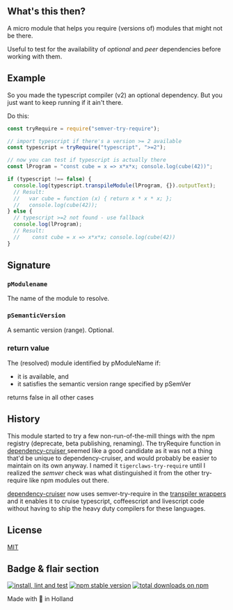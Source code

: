 ## What's this then?

A micro module that helps you require (versions of) modules
that might not be there.

Useful to test for the availability of _optional_ and _peer_ dependencies
before working with them.

## Example

So you made the typescript compiler (v2) an optional dependency.
But you just want to keep running if it ain't there.

Do this:

```javascript
const tryRequire = require("semver-try-require");

// import typescript if there's a version >= 2 available
const typescript = tryRequire("typescript", ">=2");

// now you can test if typescript is actually there
const lProgram = "const cube = x => x*x*x; console.log(cube(42))";

if (typescript !== false) {
  console.log(typescript.transpileModule(lProgram, {}).outputText);
  // Result:
  //   var cube = function (x) { return x * x * x; };
  //   console.log(cube(42));
} else {
  // typescript >=2 not found - use fallback
  console.log(lProgram);
  // Result:
  //    const cube = x => x*x*x; console.log(cube(42))
}
```

## Signature

### `pModulename`

The name of the module to resolve.

### `pSemanticVersion`

A semantic version (range). Optional.

### return value

The (resolved) module identified by pModuleName if:

- it is available, and
- it satisfies the semantic version range specified by pSemVer

returns false in all other cases

## History

This module started to try a few non-run-of-the-mill things with the
npm registry (deprecate, beta publishing, renaming). The tryRequire
function in
[dependency-cruiser ](https://github.com/sverweij/dependency-cruiser)
seemed like a good candidate as it was not a thing that'd be unique
to dependency-cruiser, and would probably be easier to maintain on its
own anyway. I named it `tigerclaws-try-require` until I realized the
_semver_ check was what distinguished it from the other try-require
like npm modules out there.

[dependency-cruiser](https://github.com/sverweij/dependency-cruiser)
now uses semver-try-require in the [transpiler wrappers](https://github.com/sverweij/dependency-cruiser/tree/develop/src/extract/transpile)
and it enables it to cruise typescript, coffeescript and livescript
code without having to ship the heavy duty compilers for these
languages.

## License

[MIT](LICENSE)

## Badge & flair section

[![install, lint and test](https://github.com/sverweij/semver-try-require/actions/workflows/ci.yml/badge.svg)](https://github.com/sverweij/semver-try-require/actions/workflows/ci.yml)
[![npm stable version](https://img.shields.io/npm/v/semver-try-require.svg)](https://npmjs.com/package/semver-try-require)
[![total downloads on npm](https://img.shields.io/npm/dt/semver-try-require.svg?maxAge=2591999)](https://npmjs.com/package/semver-try-require)

Made with :metal: in Holland
